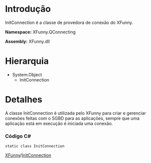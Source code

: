 # Introdução #

InitConnection é a classe de provedora de conexão do XFunny.

**Namespace:** XFunny.QConnecting

**Assembly:** XFunny.dll

# Hierarquia #

<a href='Hidden comment: * System.Object'></a>
  * System.Object
    * InitConnection

# Detalhes #

A classe InitConnection é utilizada pelo XFunny para criar e gerenciar conexões feitas com o SGBD para as aplicações, sempre que uma aplicação está em execução é iniciada uma conexão.

### Código C# ###
```
static class InitConnection
```

[XFunny](XFunny.md)/[InitConnection](InitConnection.md)

